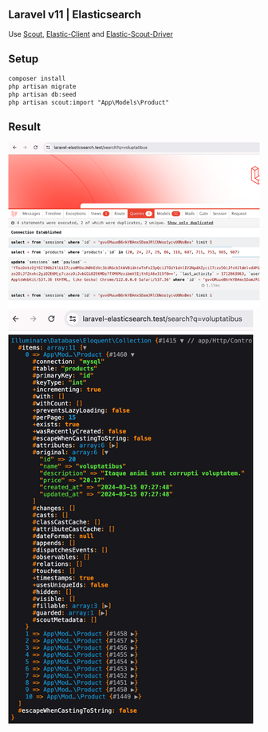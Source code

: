 ## Laravel v11 | Elasticsearch
Use
[Scout](https://laravel.com/docs/11.x/scout), [Elastic-Client](https://github.com/babenkoivan/elastic-client) and [Elastic-Scout-Driver](https://github.com/babenkoivan/elastic-scout-driver) 

## Setup
```
composer install
php artisan migrate
php artisan db:seed
php artisan scout:import "App\Models\Product"
```

## Result
![](./public/1.png)
![](./public/2.png)
